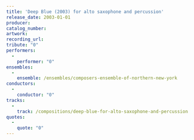 ```yaml
---
title: 'Deep Blue (2003) for alto saxophone and percussion'
release_date: 2003-01-01
producer: 
catalog_number: 
artwork: 
recording_url: 
tribute: "0"
performers: 
  -
    performer: "0"
ensembles: 
  -
    ensemble: /ensembles/composers-ensemble-of-northern-new-york
conductors: 
  -
    conductor: "0"
tracks: 
  -
    track: /compositions/deep-blue-for-alto-saxophone-and-percussion
quotes: 
  -
    quote: "0"
---
```

